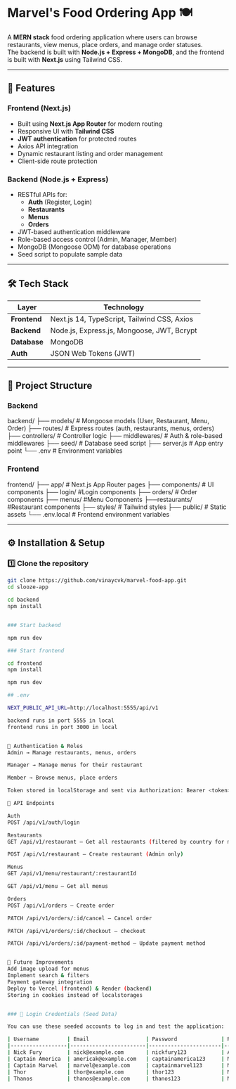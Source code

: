 # Marvel's Food Ordering App 🍽️

A **MERN stack** food ordering application where users can browse restaurants, view menus, place orders, and manage order statuses.  
The backend is built with **Node.js + Express + MongoDB**, and the frontend is built with **Next.js** using Tailwind CSS.

---

## 🚀 Features

### **Frontend (Next.js)**
- Built using **Next.js App Router** for modern routing
- Responsive UI with **Tailwind CSS**
- **JWT authentication** for protected routes
- Axios API integration
- Dynamic restaurant listing and order management
- Client-side route protection

### **Backend (Node.js + Express)**
- RESTful APIs for:
  - **Auth** (Register, Login)
  - **Restaurants**
  - **Menus**
  - **Orders**
- JWT-based authentication middleware
- Role-based access control (Admin, Manager, Member)
- MongoDB (Mongoose ODM) for database operations
- Seed script to populate sample data

---

## 🛠️ Tech Stack

| Layer      | Technology |
|------------|------------|
| **Frontend** | Next.js 14, TypeScript, Tailwind CSS, Axios |
| **Backend**  | Node.js, Express.js, Mongoose, JWT, Bcrypt |
| **Database** | MongoDB |
| **Auth**     | JSON Web Tokens (JWT) |

---

## 📂 Project Structure

### **Backend**
backend/
├── models/ # Mongoose models (User, Restaurant, Menu, Order)
├── routes/ # Express routes (auth, restaurants, menus, orders)
├── controllers/ # Controller logic
├── middlewares/ # Auth & role-based middlewares
├── seed/ # Database seed script
├── server.js # App entry point
└── .env # Environment variables


### **Frontend**

frontend/
├── app/ # Next.js App Router pages
├── components/ # UI components
├── login/ #Login components
├── orders/ # Order components
├── menus/ #Menu Components
├──restaurants/ #Restaurant components
├── styles/ # Tailwind styles
├── public/ # Static assets
└── .env.local # Frontend environment variables


---

## ⚙️ Installation & Setup

### **1️⃣ Clone the repository**
```bash
git clone https://github.com/vinaycvk/marvel-food-app.git
cd slooze-app

cd backend
npm install


### Start backend

npm run dev

### Start frontend

cd frontend
npm install

npm run dev

## .env 

NEXT_PUBLIC_API_URL=http://localhost:5555/api/v1

backend runs in port 5555 in local
frontend runs in port 3000 in local


🔐 Authentication & Roles
Admin → Manage restaurants, menus, orders

Manager → Manage menus for their restaurant

Member → Browse menus, place orders

Token stored in localStorage and sent via Authorization: Bearer <token>

📌 API Endpoints

Auth
POST /api/v1/auth/login

Restaurants
GET /api/v1/restaurant — Get all restaurants (filtered by country for members)

POST /api/v1/restaurant — Create restaurant (Admin only)

Menus
GET /api/v1/menu/restaurant/:restaurantId

GET /api/v1/menu — Get all menus

Orders
POST /api/v1/orders — Create order

PATCH /api/v1/orders/:id/cancel — Cancel order

PATCH /api/v1/orders/:id/checkout — checkout

PATCH /api/v1/orders/:id/payment-method — Update payment method


🎯 Future Improvements
Add image upload for menus
Implement search & filters
Payment gateway integration
Deploy to Vercel (frontend) & Render (backend)
Storing in cookies instead of localstorages


### 🔑 Login Credentials (Seed Data)

You can use these seeded accounts to log in and test the application:

| Username         | Email                  | Password              | Role     |
|------------------|------------------------|-----------------------|----------|
| Nick Fury        | nick@example.com       | nickfury123           | Admin    |
| Captain America  | americak@example.com   | captainamerica123     | Manager  |
| Captain Marvel   | marvel@example.com     | captainmarvel123      | Manager  |
| Thor             | thor@example.com       | thor123               | Member   |
| Thanos           | thanos@example.com     | thanos123             | Member   |
